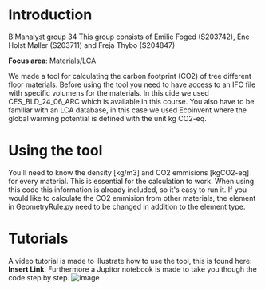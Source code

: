 # Introduction
BIManalyst group 34
This group consists of Emilie Foged (S203742), Ene Holst Møller (S203711) and Freja Thybo (S204847)	

**Focus area**: Materials/LCA

We made a tool for calculating the carbon footprint (CO2) of tree different floor materials. Before using the tool you need to have access to an IFC file with specific volumens for the materials. In this cide we used CES_BLD_24_06_ARC which is available in this course. You also have to be familiar with an LCA database, in this case we used Ecoinvent where the global warming potential is defined with the unit kg CO2-eq.

# Using the tool
You'll need to know the density [kg/m3] and CO2 emmisions [kgCO2-eq] for every material. This is essential for the calculation to work. When using this code this information is already included, so it's easy to run it. If you would like to calculate the CO2 emmision from other materials, the element in GeometryRule.py need to be changed in addition to the element type.

# Tutorials
A video tutorial is made to illustrate how to use the tool, this is found here: **Insert Link**.
Furthermore a Jupitor notebook is made to take you though the code step by step.
![image](https://github.com/user-attachments/assets/13309a7b-11ee-4eae-87e9-5c91638958ba)
